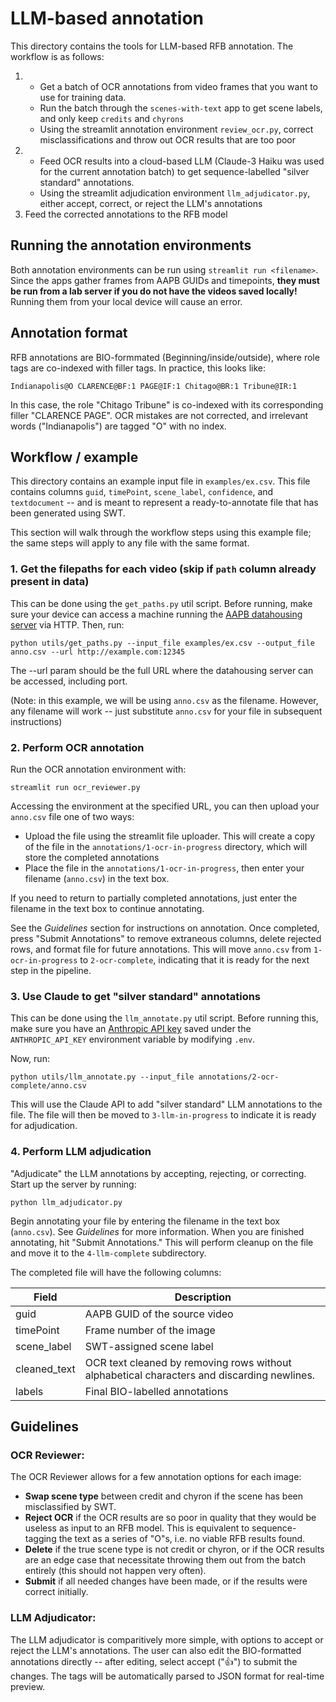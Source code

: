 # LLM-based annotation

This directory contains the tools for LLM-based RFB annotation. The workflow is as follows:

1. - Get a batch of OCR annotations from video frames that you want to use for training data.
    - Run the batch through the `scenes-with-text` app to get scene labels, and only keep `credits` and `chyrons`
    - Using the streamlit annotation environment `review_ocr.py`, correct misclassifications and throw out OCR results that are too poor
2.  - Feed OCR results into a cloud-based LLM (Claude-3 Haiku was used for the current annotation batch) to get sequence-labelled "silver standard" annotations.
    - Using the streamlit adjudication environment `llm_adjudicator.py`, either accept, correct, or reject the LLM's annotations
3. Feed the corrected annotations to the RFB model

## Running the annotation environments

Both annotation environments can be run using `streamlit run <filename>`. Since the apps gather frames from AAPB GUIDs and timepoints, **they must be run from a lab server if you do not have the videos saved locally!** Running them from your local device will cause an error.

## Annotation format

RFB annotations are BIO-formmated (Beginning/inside/outside), where role tags are co-indexed with filler tags. In practice, this looks like:

`Indianapolis@O CLARENCE@BF:1 PAGE@IF:1 Chitago@BR:1 Tribune@IR:1`

In this case, the role "Chitago Tribune" is co-indexed with its corresponding filler "CLARENCE PAGE". OCR mistakes are not corrected, and irrelevant words ("Indianapolis") are tagged "O" with no index.


## Workflow / example

This directory contains an example input file in `examples/ex.csv`. This file contains columns `guid`, `timePoint`, `scene_label`, `confidence`, and `textdocument` -- and is meant to represent a ready-to-annotate file that has been generated using SWT.

This section will walk through the workflow steps using this example file; the same steps will apply to any file with the same format.

### 1. Get the filepaths for each video (skip if `path` column already present in data)

This can be done using the `get_paths.py` util script. Before running, make sure your device can access a machine running the [AAPB datahousing server](https://github.com/clamsproject/aapb-brandeis-datahousing) via HTTP. Then, run:

```
python utils/get_paths.py --input_file examples/ex.csv --output_file anno.csv --url http://example.com:12345
```

The --url param should be the full URL where the datahousing server can be accessed, including port.

(Note: in this example, we will be using `anno.csv` as the filename. However, any filename will work -- just substitute `anno.csv` for your file in subsequent instructions)

### 2. Perform OCR annotation

Run the OCR annotation environment with:

```
streamlit run ocr_reviewer.py
```

Accessing the environment at the specified URL, you can then upload your `anno.csv` file one of two ways:

- Upload the file using the streamlit file uploader. This will create a copy of the file in the `annotations/1-ocr-in-progress` directory, which will store the completed annotations
- Place the file in the `annotations/1-ocr-in-progress`, then enter your filename (`anno.csv`) in the text box.

If you need to return to partially completed annotations, just enter the filename in the text box to continue annotating.

See the *Guidelines* section for instructions on annotation. Once completed, press "Submit Annotations" to remove extraneous columns, delete rejected rows, and format file for future annotations. This will move `anno.csv` from `1-ocr-in-progress` to `2-ocr-complete`, indicating that it is ready for the next step in the pipeline.

### 3. Use Claude to get "silver standard" annotations

This can be done using the `llm_annotate.py` util script. Before running this, make sure you have an [Anthropic API key](https://docs.anthropic.com/en/api/getting-started) saved under the `ANTHROPIC_API_KEY` environment variable by modifying `.env`.

Now, run:

```
python utils/llm_annotate.py --input_file annotations/2-ocr-complete/anno.csv
```

This will use the Claude API to add "silver standard" LLM annotations to the file. The file will then be moved to `3-llm-in-progress` to indicate it is ready for adjudication.

### 4. Perform LLM adjudication

"Adjudicate" the LLM annotations by accepting, rejecting, or correcting. Start up the server by running:

```
python llm_adjudicator.py
```

Begin annotating your file by entering the filename in the text box (`anno.csv`). See *Guidelines* for more information. When you are finished annotating, hit "Submit Annotations." This will perform cleanup on the file and move it to the `4-llm-complete` subdirectory.

The completed file will have the following columns:

| Field | Description |
|-------|-------------|
| guid | AAPB GUID of the source video  |
| timePoint | Frame number of the image  |
| scene_label | SWT-assigned scene label |
| cleaned_text | OCR text cleaned by removing rows without alphabetical characters and discarding newlines. |
| labels | Final BIO-labelled annotations |



## Guidelines

### OCR Reviewer:

The OCR Reviewer allows for a few annotation options for each image:

- **Swap scene type** between credit and chyron if the scene has been misclassified by SWT.
- **Reject OCR** if the OCR results are so poor in quality that they would be useless as input to an RFB model. This is equivalent to sequence-tagging the text as a series of "O"s, i.e. no viable RFB results found.
- **Delete** if the true scene type is not credit or chyron, or if the OCR results are an edge case that necessitate throwing them out from the batch entirely (this should not happen very often).
- **Submit** if all needed changes have been made, or if the results were correct initially.

### LLM Adjudicator:

The LLM adjudicator is comparitively more simple, with options to accept or reject the LLM's annotations. The user can also edit the BIO-formatted annotations directly -- after editing, select accept ("👍") to submit the changes. The tags will be automatically parsed to JSON format for real-time preview.